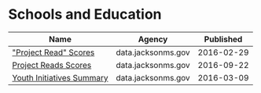 # Schools and Education

Name | Agency | Published
---- | ---- | ---------
["Project Read" Scores](../socrata/u62d-35dc.md) | data.jacksonms.gov | 2016-02-29
[Project Reads Scores](../socrata/97iy-g8hk.md) | data.jacksonms.gov | 2016-09-22
[Youth Initiatives Summary](../socrata/jgru-k6ig.md) | data.jacksonms.gov | 2016-03-09

